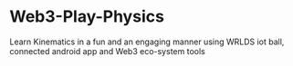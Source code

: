 # Web3-Play-Physics
Learn Kinematics in a fun and an engaging manner using WRLDS iot ball, connected android app and Web3 eco-system tools
